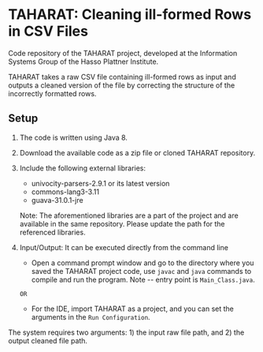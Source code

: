 # TAHARAT: Cleaning ill-formed Rows in CSV Files
Code repository of the TAHARAT project, developed at the Information Systems Group of the Hasso Plattner Institute.

TAHARAT takes a raw CSV file containing ill-formed rows as input and outputs a cleaned version of the file by correcting the structure of the incorrectly formatted rows.

## Setup

1. The code is written using Java 8.
2. Download the available code as a zip file or cloned TAHARAT repository.
3. Include the following external libraries: 
	- univocity-parsers-2.9.1 or its latest version
	- commons-lang3-3.11
	- guava-31.0.1-jre

   Note: The aforementioned libraries are a part of the project and are available in the same repository. Please update the path for the referenced libraries.
   
 4. Input/Output: It can be executed directly from the command line
	-  Open a command prompt window and go to the directory where you saved the TAHARAT project code, use `javac` and `java` commands to compile and run the program. Note -- entry point is `Main_Class.java`.  
	
	 `OR`
	     
	-  For the IDE, import TAHARAT as a project, and you can set the arguments in the `Run Configuration`. 
	
       
The system requires two arguments: 1) the input raw file path, and 2) the output cleaned file path.
